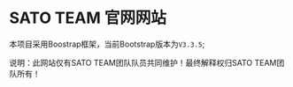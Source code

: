 # SATO TEAM 官网网站

本项目采用Boostrap框架，当前Bootstrap版本为```V3.3.5```;

说明：此网站仅有SATO TEAM团队队员共同维护！最终解释权归SATO TEAM团队所有！

